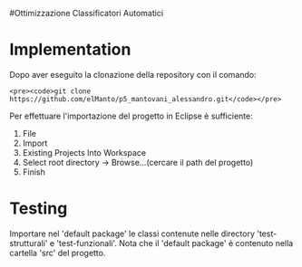 #Ottimizzazione Classificatori Automatici

# Implementation

Dopo aver eseguito la clonazione della repository con il comando:

	<pre><code>git clone https://github.com/elManto/p5_mantovani_alessandro.git</code></pre>

Per effettuare l'importazione del progetto in Eclipse è sufficiente:
1. File
2. Import
3. Existing Projects Into Workspace
4. Select root directory -> Browse...(cercare il path del progetto)
5. Finish

# Testing

Importare nel 'default package' le classi contenute nelle directory 'test-strutturali' e 'test-funzionali'. Nota che il 'default package' è contenuto nella cartella 'src' del progetto.
